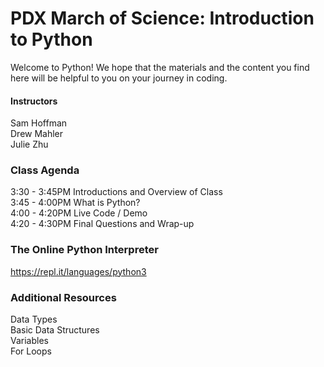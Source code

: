 # PDX March of Science: Introduction to Python

Welcome to Python! We hope that the materials and the content you find here
will be helpful to you on your journey in coding. 

#### Instructors
Sam Hoffman <br>
Drew Mahler <br>
Julie Zhu <br>

### Class Agenda
3:30 - 3:45PM Introductions and Overview of Class <br>
3:45 - 4:00PM What is Python? <br>
4:00 - 4:20PM Live Code / Demo <br>
4:20 - 4:30PM Final Questions and Wrap-up <br>

### The Online Python Interpreter
https://repl.it/languages/python3 <br>

### Additional Resources
Data Types <br>
Basic Data Structures <br>
Variables <br>
For Loops <br>

